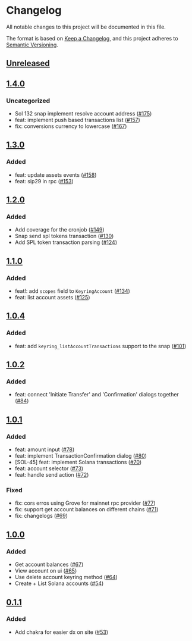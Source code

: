 # Changelog

All notable changes to this project will be documented in this file.

The format is based on [Keep a Changelog](https://keepachangelog.com/en/1.0.0/),
and this project adheres to [Semantic Versioning](https://semver.org/spec/v2.0.0.html).

## [Unreleased]

## [1.4.0]

### Uncategorized

- Sol 132 snap implement resolve account address ([#175](https://github.com/MetaMask/snap-solana-wallet/pull/175))
- feat: implement push based transactions list ([#157](https://github.com/MetaMask/snap-solana-wallet/pull/157))
- fix: conversions currency to lowercase ([#167](https://github.com/MetaMask/snap-solana-wallet/pull/167))

## [1.3.0]

### Added

- feat: update assets events ([#158](https://github.com/MetaMask/snap-solana-wallet/pull/158))
- feat: sip29 in rpc ([#153](https://github.com/MetaMask/snap-solana-wallet/pull/153))

## [1.2.0]

### Added

- Add coverage for the cronjob ([#149](https://github.com/MetaMask/snap-solana-wallet/pull/149))
- Snap send spl tokens transaction ([#130](https://github.com/MetaMask/snap-solana-wallet/pull/130))
- Add SPL token transaction parsing ([#124](https://github.com/MetaMask/snap-solana-wallet/pull/124))

## [1.1.0]

### Added

- feat!: add `scopes` field to `KeyringAccount` ([#134](https://github.com/MetaMask/snap-solana-wallet/pull/134))
- feat: list account assets ([#125](https://github.com/MetaMask/snap-solana-wallet/pull/125))

## [1.0.4]

### Added

- feat: add `keyring_listAccountTransactions` support to the snap ([#101](https://github.com/MetaMask/snap-solana-wallet/pull/101))

## [1.0.2]

### Added

- feat: connect 'Initiate Transfer' and 'Confirmation' dialogs together ([#84](https://github.com/MetaMask/snap-solana-wallet/pull/84))

## [1.0.1]

### Added

- feat: amount input ([#78](https://github.com/MetaMask/snap-solana-wallet/pull/78))
- feat: implement TransactionConfirmation dialog ([#80](https://github.com/MetaMask/snap-solana-wallet/pull/80))
- [SOL-45] feat: implement Solana transactions ([#70](https://github.com/MetaMask/snap-solana-wallet/pull/70))
- feat: account selector ([#73](https://github.com/MetaMask/snap-solana-wallet/pull/73))
- feat: handle send action ([#72](https://github.com/MetaMask/snap-solana-wallet/pull/72))

### Fixed

- fix: cors erros using Grove for mainnet rpc provider ([#77](https://github.com/MetaMask/snap-solana-wallet/pull/77))
- fix: support get account balances on different chains ([#71](https://github.com/MetaMask/snap-solana-wallet/pull/71))
- fix: changelogs ([#69](https://github.com/MetaMask/snap-solana-wallet/pull/69))

## [1.0.0]

### Added

- Get account balances ([#67](https://github.com/MetaMask/snap-solana-wallet/pull/67))
- View account on ui ([#65](https://github.com/MetaMask/snap-solana-wallet/pull/65))
- Use delete account keyring method ([#64](https://github.com/MetaMask/snap-solana-wallet/pull/64))
- Create + List Solana accounts ([#54](https://github.com/MetaMask/snap-solana-wallet/pull/54))

## [0.1.1]

### Added

- Add chakra for easier dx on site ([#53](https://github.com/MetaMask/snap-solana-wallet/pull/53))

[Unreleased]: https://github.com/MetaMask/snap-solana-wallet/compare/v1.4.0...HEAD
[1.4.0]: https://github.com/MetaMask/snap-solana-wallet/compare/v1.3.0...v1.4.0
[1.3.0]: https://github.com/MetaMask/snap-solana-wallet/compare/v1.2.0...v1.3.0
[1.2.0]: https://github.com/MetaMask/snap-solana-wallet/compare/v1.1.0...v1.2.0
[1.1.0]: https://github.com/MetaMask/snap-solana-wallet/compare/v1.0.4...v1.1.0
[1.0.4]: https://github.com/MetaMask/snap-solana-wallet/compare/v1.0.2...v1.0.4
[1.0.2]: https://github.com/MetaMask/snap-solana-wallet/compare/v1.0.1...v1.0.2
[1.0.1]: https://github.com/MetaMask/snap-solana-wallet/compare/v1.0.0...v1.0.1
[1.0.0]: https://github.com/MetaMask/snap-solana-wallet/compare/v0.1.1...v1.0.0
[0.1.1]: https://github.com/MetaMask/snap-solana-wallet/releases/tag/v0.1.1
